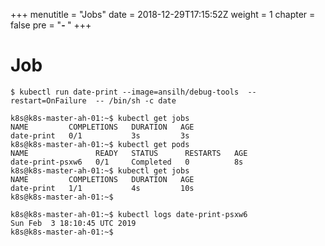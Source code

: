 +++
menutitle = "Jobs"
date = 2018-12-29T17:15:52Z
weight = 1
chapter = false
pre = "<b>- </b>"
+++

# Job

```
$ kubectl run date-print --image=ansilh/debug-tools  --restart=OnFailure  -- /bin/sh -c date

k8s@k8s-master-ah-01:~$ kubectl get jobs
NAME         COMPLETIONS   DURATION   AGE
date-print   0/1           3s         3s
k8s@k8s-master-ah-01:~$ kubectl get pods
NAME               READY   STATUS      RESTARTS   AGE
date-print-psxw6   0/1     Completed   0          8s
k8s@k8s-master-ah-01:~$ kubectl get jobs
NAME         COMPLETIONS   DURATION   AGE
date-print   1/1           4s         10s
k8s@k8s-master-ah-01:~$

k8s@k8s-master-ah-01:~$ kubectl logs date-print-psxw6
Sun Feb  3 18:10:45 UTC 2019
k8s@k8s-master-ah-01:~$
```
